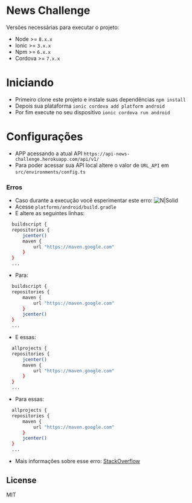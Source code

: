 # News Challenge

Versões necessárias para executar o projeto:

  - Node >= `8.x.x`
  - Ionic >= `3.x.x`
  - Npm >= `6.x.x`
  - Cordova >= `7.x.x`

# Iniciando

  - Primeiro clone este projeto e instale suas dependências `npm install`
  - Depois sua plataforma `ionic cordova add platform android`
  - Por fim execute no seu dispositivo `ionic cordova run android`

# Configurações
  - APP acessando a atual API `https://api-news-challenge.herokuapp.com/api/v1/`
  - Para poder acessar sua API local altere o valor de `URL_API` em `src/environments/config.ts`

### Erros

  - Caso durante a execução você esperimentar este erro:
    ![N|Solid](https://i.imgur.com/6ew0v9k.png)
  - Acesse `platforms/android/build.gradle`
  - E altere as seguintes linhas:
  ```sh
    buildscript {
    repositories {
        jcenter()
        maven {
            url "https://maven.google.com"
        }
    }
    ...
  ```
  - Para:
  ```sh
    buildscript {
    repositories {
        maven {
            url "https://maven.google.com"
        }
        jcenter()
    }
    ...
  ```
  - E essas:
  ```sh
    allprojects {
    repositories {
        jcenter()
        maven {
            url "https://maven.google.com"
        }
    }
    ...
  ```
  - Para essas:
  ```sh
    allprojects {
    repositories {
        maven {
            url "https://maven.google.com"
        }
        jcenter()
    }
    ...
  ```
  - Mais informações sobre esse erro: [StackOverflow](https://stackoverflow.com/questions/51731129/could-not-resolve-all-files-for-configuration-appdebugcompileclasspath)

License
----

MIT
